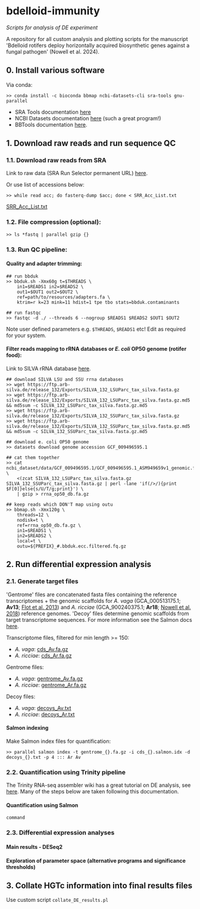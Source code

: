 # bdelloid-immunity
_Scripts for analysis of DE experiment_

A repository for all custom analysis and plotting scripts for the manuscript 'Bdelloid rotifers deploy horizontally acquired biosynthetic genes against a fungal pathogen' (Nowell et al. 2024).

## 0. Install various software

Via conda:
```
>> conda install -c bioconda bbmap ncbi-datasets-cli sra-tools gnu-parallel
```
+ SRA Tools documentation [here](https://github.com/ncbi/sra-tools)
+ NCBI Datasets documentation [here](https://www.ncbi.nlm.nih.gov/datasets/docs/v2/download-and-install/) (such a great program!)
+ BBTools documentation [here](https://jgi.doe.gov/data-and-tools/software-tools/bbtools/bb-tools-user-guide/).

## 1. Download raw reads and run sequence QC

### 1.1. Download raw reads from SRA

Link to raw data (SRA Run Selector permanent URL) [here](https://www.ncbi.nlm.nih.gov/Traces/study/?query_key=3&WebEnv=MCID_664cb51e8626ff46afab21f6&o=acc_s%3Aa&s=ERR4469891,ERR4469902,ERR4469903,ERR4469904,ERR4469905,ERR4469906,ERR4469907,ERR4469908,ERR4471099,ERR4471100,ERR4471101,ERR4471102,ERR4471104,ERR4471105,ERR4471106,ERR4471107,ERR4471108,ERR4471109,ERR4471110,ERR4471111,ERR4471113,ERR4471114,ERR4471115,ERR4471116#).

Or use list of accessions below:
```
>> while read acc; do fasterq-dump $acc; done < SRR_Acc_List.txt
```
[SRR_Acc_List.txt](misc/SRR_Acc_List.txt)

### 1.2. File compression (optional):
```
>> ls *fastq | parallel gzip {}
```

### 1.3. Run QC pipeline:

#### Quality and adapter trimming:
```
## run bbduk
>> bbduk.sh -Xmx60g t=$THREADS \
    in1=$READS1 in2=$READS2 \
    out1=$OUT1 out2=$OUT2 \
    ref=path/to/resources/adapters.fa \
    ktrim=r k=23 mink=11 hdist=1 tpe tbo stats=bbduk.contaminants

## run fastqc
>> fastqc -d ./ --threads 6 --nogroup $READS1 $READS2 $OUT1 $OUT2
```
Note user defined parameters e.g. `$THREADS`, `$READS1` etc! Edit as required for your system.

#### Filter reads mapping to rRNA databases or _E. coli_ OP50 genome (rotifer food):

Link to SILVA rRNA database [here](https://www.arb-silva.de/).

```
## download SILVA LSU and SSU rrna databases
>> wget https://ftp.arb-silva.de/release_132/Exports/SILVA_132_LSUParc_tax_silva.fasta.gz
>> wget https://ftp.arb-silva.de/release_132/Exports/SILVA_132_LSUParc_tax_silva.fasta.gz.md5 && md5sum -c SILVA_132_LSUParc_tax_silva.fasta.gz.md5
>> wget https://ftp.arb-silva.de/release_132/Exports/SILVA_132_SSUParc_tax_silva.fasta.gz
>> wget https://ftp.arb-silva.de/release_132/Exports/SILVA_132_SSUParc_tax_silva.fasta.gz.md5 && md5sum -c SILVA_132_SSUParc_tax_silva.fasta.gz.md5

## download e. coli OP50 genome
>> datasets download genome accession GCF_009496595.1

## cat them together
>> cat ncbi_dataset/data/GCF_009496595.1/GCF_009496595.1_ASM949659v1_genomic.fna \
    <(zcat SILVA_132_LSUParc_tax_silva.fasta.gz SILVA_132_SSUParc_tax_silva.fasta.gz | perl -lane 'if(/>/){print $F[0]}else{s/U/T/g;print}') \
    | gzip > rrna_op50_db.fa.gz

## keep reads which DON'T map using outu
>> bbmap.sh -Xmx120g \
    threads=12 \
    nodisk=t \
    ref=rrna_op50_db.fa.gz \
    in1=$READS1 \
    in2=$READS2 \
    local=t \
    outu=${PREFIX}_#.bbduk.ecc.filtered.fq.gz
```

## 2. Run differential expression analysis

### 2.1. Generate target files

'Gentrome' files are concatenated fasta files containing the reference transcriptomes + the genomic scaffolds for _A. vaga_ (GCA_000513175.1; **Av13**; [Flot et al. 2013](http://dx.doi.org/10.1038/nature12326)) and _A. ricciae_ (GCA_900240375.1; **Ar18**; [Nowell et al. 2018](http://dx.doi.org/10.1371/journal.pbio.2004830)) reference genomes. 'Decoy' files determine genomic scaffolds from target transcriptome sequences. For more information see the Salmon docs [here](https://salmon.readthedocs.io/en/latest/).

Transcriptome files, filtered for min length >= 150:
+ _A. vaga_: [cds_Av.fa.gz](data/cds_Av.fa.gz)
+ _A. ricciae_: [cds_Ar.fa.gz](data/cds_Ar.fa.gz)

Gentrome files:
+ _A. vaga_: [gentrome_Av.fa.gz](data/gentrome_Av.fa.gz)
+ _A. ricciae_: [gentrome_Ar.fa.gz](data/gentrome_Ar.fa.gz)

Decoy files:
+ _A. vaga_: [decoys_Av.txt](data/decoys_Av.txt)
+ _A. ricciae_: [decoys_Ar.txt](data/decoys_Ar.txt)

#### Salmon indexing

Make Salmon index files for quantification:
```
>> parallel salmon index -t gentrome_{}.fa.gz -i cds_{}.salmon.idx -d decoys_{}.txt -p 4 ::: Ar Av
```

### 2.2. Quantification using Trinity pipeline

The Trinity RNA-seq assembler wiki has a great tutorial on DE analysis, see [here](https://github.com/trinityrnaseq/trinityrnaseq/wiki). Many of the steps below are taken following this documentation.

#### Quantification using Salmon
```
command
```

### 2.3. Differential expression analyses

#### Main results - DESeq2

#### Exploration of parameter space (alternative programs and significance thresholds)

## 3. Collate HGTc information into final results files

Use custom script `collate_DE_results.pl`
